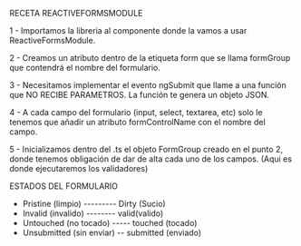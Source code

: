 RECETA REACTIVEFORMSMODULE

1 - Importamos la libreria al componente donde la vamos a usar ReactiveFormsModule.

2 - Creamos un atributo dentro de la etiqueta form que se llama formGroup que contendrá el nombre del formulario.

3 - Necesitamos implementar el evento ngSubmit que llame a una función que NO RECIBE PARAMETROS. La función te genera un objeto JSON.

4 - A cada campo del formulario (input, select, textarea, etc) solo le tenemos que añadir un atributo formControlName con el nombre del campo.

5 - Inicializamos dentro del .ts el objeto FormGroup creado en el punto 2, donde tenemos obligación de dar de alta cada uno de los campos. (Aqui es donde ejecutaremos los validadores)

ESTADOS DEL FORMULARIO

- Pristine (limpio) --------- Dirty (Sucio)
- Invalid (invalido) -------- valid(valido)
- Untouched (no tocado) ----- touched (tocado)
- Unsubmitted (sin enviar) -- submitted (enviado)